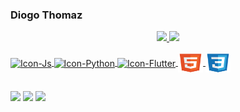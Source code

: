 ### Diogo Thomaz

<!--
**DiogoThomaz/DiogoThomaz** is a ✨ _special_ ✨ repository because its `README.md` (this file) appears on your GitHub profile.

Here are some ideas to get you started:

- 🔭 I’m currently working on ...
- 🌱 I’m currently learning ...
- 👯 I’m looking to collaborate on ...
- 🤔 I’m looking for help with ...
- 💬 Ask me about ...
- 📫 How to reach me: ...
- 😄 Pronouns: ...
- ⚡ Fun fact: ...
-->

<div align="center">
  <a href="https://github.com/DiogoThomaz">
  <img height="180em" src="https://github-readme-stats.vercel.app/api?username=DiogoThomaz&show_icons=true&theme=dark&include_all_commits=true&count_private=true"/>
  <img height="180em" src="https://github-readme-stats.vercel.app/api/top-langs/?username=DiogoThomaz&layout=compact&langs_count=7&theme=dark"/>
</div>
<div style="display: inline_block"><br>
  <img align="center" alt="Icon-Js" height="30" width="40" src="https://cdn.jsdelivr.net/gh/devicons/devicon/icons/javascript/javascript-original.svg"">
  <img align="center" alt="Icon-Python" height="30" width="40" src="https://cdn.jsdelivr.net/gh/devicons/devicon/icons/python/python-original-wordmark.svg">
  <img align="center" alt="Icon-Flutter" height="30" width="40" src="https://cdn.jsdelivr.net/gh/devicons/devicon/icons/flutter/flutter-original.svg">
  <img align="center" alt="Icon-HTML" height="30" width="40" src="https://raw.githubusercontent.com/devicons/devicon/master/icons/html5/html5-original.svg">
  <img align="center" alt="Icon-CSS" height="30" width="40" src="https://raw.githubusercontent.com/devicons/devicon/master/icons/css3/css3-original.svg">
</div>

##


<div>
  <a href="https://www.linkedin.com/in/diogo-moreno-machado-thomaz-de-souza-5899151bb/" target="_blank"><img src="https://img.shields.io/badge/-LinkedIn-%230077B5?style=for-the-badge&logo=linkedin&logoColor=white" target="_blank"></a> 
  <a href="https://instagram.com/diogo4machado" target="_blank"><img src="https://img.shields.io/badge/-Instagram-%23E4405F?style=for-the-badge&logo=instagram&logoColor=white" target="_blank"></a>
  <a href="https://api.whatsapp.com/send?phone=5555981286344&text=Oi%2C%20Diogo.%20Consegui%20seu%20contato%20pelo%20Git%20Hub./" target="_blank"><img src="https://img.shields.io/badge/-Whatsapp-%0cc100?style=for-the-badge&logo=whatsapp&logoColor=white" target="_blank"></a>
</div>
